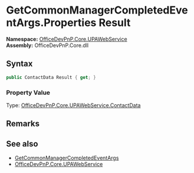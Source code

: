 # GetCommonManagerCompletedEventArgs.Properties Result
  

**Namespace:** [OfficeDevPnP.Core.UPAWebService](OfficeDevPnP.Core.UPAWebService.md)  
**Assembly:** OfficeDevPnP.Core.dll  
## Syntax
```C#
public ContactData Result { get; }
```

### Property Value
Type: [OfficeDevPnP.Core.UPAWebService.ContactData](OfficeDevPnP.Core.UPAWebService.ContactData.md)  

## Remarks

  
## See also
- [GetCommonManagerCompletedEventArgs](OfficeDevPnP.Core.UPAWebService.GetCommonManagerCompletedEventArgs.md) 
- [OfficeDevPnP.Core.UPAWebService](OfficeDevPnP.Core.UPAWebService.md) 
